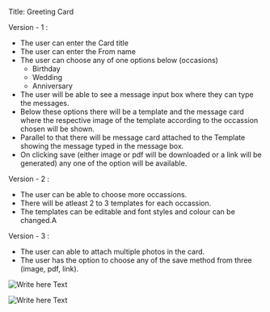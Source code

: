 Title: Greeting Card

Version - 1 :
- The user can enter the Card title
- The user can enter the From name
- The user can choose any of one options below (occasions)
    - Birthday
    - Wedding
    - Anniversary
- The user will be able to see a message input box where they can type the messages.
- Below these options there will be a template and the message card where the respective image of the template
  according to the occassion chosen will be shown.
- Parallel to that there will be message card attached to the Template showing the message typed in the message box.
- On clicking save (either image or pdf will be downloaded or a link will be generated) any one of the option will be available.


Version - 2 :
- The user can be able to choose more occassions.
- There will be atleast 2 to 3 templates for each occassion.
- The templates can be editable and font styles and colour can be changed.A

Version - 3 :
- The user can able to attach multiple photos in the card.
- The user has the option to choose any of the save method from three (image, pdf, link).


![Write here Text](<img width="430" alt="image" src="https://user-images.githubusercontent.com/103061882/202715817-ed3fddbc-324d-424e-93f9-588b79db0267.png">
)

![Write here Text](<img width="277" alt="image" src="https://user-images.githubusercontent.com/103061882/202716289-ad7ef02a-585d-4bd7-abc5-cc85ef79c30a.png">
)
